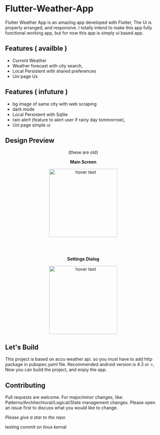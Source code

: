 # Flutter-Weather-App
  
  Flutter Weather App is an amazing app developed with Flutter, The Ui is properly arranged, and responsive. I totally intend to make this app fully functional working app, but for now this app is simply ui based app.


## Features ( availble )
- Current Weather
- Weather forecast with city search,
- Local Persistent with shared preferences
- Uni page Ux

## Features ( infuture )
- bg image of same city with web scraping
- dark mode
- Local Persistent with Sqlite
- rain alert (feature to alert user if rainy day tommorrow),
- Uni page simple ui

## Design Preview
  <center>(these are old)</center>
<p align="center">
  <b> Main Screen</b>
  </p>
<p align="center">
  <img src="https://user-images.githubusercontent.com/60419352/103155975-02bd7700-47c6-11eb-8496-7bb61724bcef.png" width="220" title="hover text">
  </p>
  <br><br>
<p align="center">
  <b> Settings Dialog</b>
  </p>
<p align="center">
  <img src="https://user-images.githubusercontent.com/60419352/103155979-07822b00-47c6-11eb-8a13-517c06aed4e5.png" width="220" title="hover text">
  </p>


## Let's Build

This project is based on accu weather api. so you must have to add http package in pubspec.yaml file.
Recommended android version is 4.3 or >, Now you can build the project, and enjoy the app.

## Contributing
Pull requests are welcome. For major/minor changes, like: Patterns/Architechtural/Logical/State management changes. Please open an issue first to discuss what you would like to change.

_Please give a star to the repo_


testing commit on linux kernal